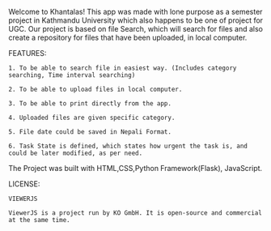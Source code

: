 Welcome to Khantalas! 
This app was made with lone purpose as a semester project in Kathmandu University which also happens to be one of
project for  UGC. 
Our project is based on file Search, which will search for files and also create a repository for files that have
been uploaded, in local computer.

FEATURES: 

	1. To be able to search file in easiest way. (Includes category searching, Time interval searching)

	2. To be able to upload files in local computer. 

	3. To be able to print directly from the app. 

	4. Uploaded files are given specific category. 

	5. File date could be saved in Nepali Format. 

	6. Task State is defined, which states how urgent the task is, and could be later modified, as per need. 

The Project was built with HTML,CSS,Python Framework(Flask), JavaScript. 


LICENSE: 

	VIEWERJS

	ViewerJS is a project run by KO GmbH. It is open-source and commercial at the same time.

